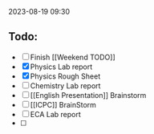 2023-08-19 09:30
## Todo:
- [ ] Finish [[Weekend TODO]] 
- [x] Physics Lab report
- [x] Physics Rough Sheet
- [ ] Chemistry Lab report
- [ ] [[English Presentation]] Brainstorm
- [ ] [[ICPC]] BrainStorm
- [ ] ECA Lab report
- [ ] 